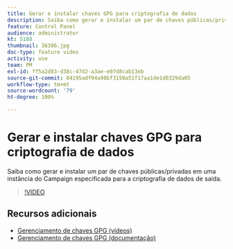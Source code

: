 ```yaml
---
title: Gerar e instalar chaves GPG para criptografia de dados
description: Saiba como gerar e instalar um par de chaves públicas/privadas em uma instância do Campaign especificada para a criptografia de dados de saída.
feature: Control Panel
audience: administrator
kt: 5188
thumbnail: 36386.jpg
doc-type: feature video
activity: use
team: PM
exl-id: ff5a2d83-d38c-47d2-a3ae-e07d8cab13eb
source-git-commit: 84195adf94a98bf3150a51f17aa1de1d0329da05
workflow-type: tm+mt
source-wordcount: '79'
ht-degree: 100%

---
```


# Gerar e instalar chaves GPG para criptografia de dados

Saiba como gerar e instalar um par de chaves públicas/privadas em uma instância do Campaign especificada para a criptografia de dados de saída.

>[!VIDEO](https://video.tv.adobe.com/v/36386?quality=12)

## Recursos adicionais

* [Gerenciamento de chaves GPG (vídeos)](./gpg-key-management-overview.md)
* [Gerenciamento de chaves GPG (documentação)](https://experienceleague.adobe.com/docs/control-panel/using/instances-settings/gpg-keys-management.html?lang=pt-BR)
